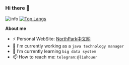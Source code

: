 ### Hi there 🐻
![info](https://github-readme-stats.vercel.app/api?username=liuhouer&show_icons=true&count_private=true&theme=default_repocard&include_all_commits=true)
[![Top Langs](https://github-readme-stats.vercel.app/api/top-langs/?username=liuhouer&text_color=151515&bg_color=fefefe&layout=compact)](https://github.com/liuhouer)

**About me**
- ⚡  Personal WebSite: [NorthPark中文网](https://northpark.cn)
- 🔭 I'm currently working as a `java technology manager`
- 🌱 I’m currently learning `big data system`
- 📫 How to reach me: `telegram:@liuhouer`


<!--
**liuhouer/liuhouer** is a ✨ _special_ ✨ repository because its `README.md` (this file) appears on your GitHub profile.

Here are some ideas to get you started:

- 🔭 I’m currently working on ...
- 🌱 I’m currently learning ...
- 👯 I’m looking to collaborate on ...
- 🤔 I’m looking for help with ...
- 💬 Ask me about ...
- 📫 How to reach me: ...
- 😄 Pronouns: ...
- ⚡ Fun fact: ...
-->
